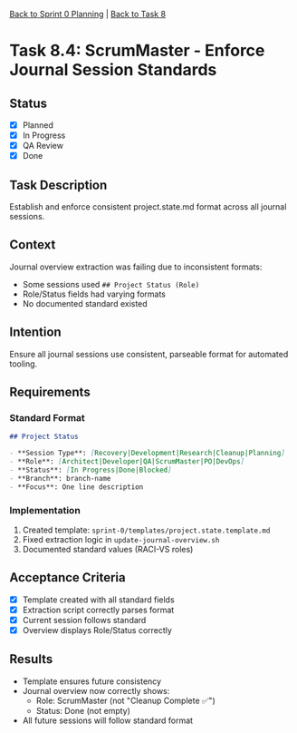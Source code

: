 [Back to Sprint 0 Planning](./planning.md) | [Back to Task 8](./task-8-sprint-structure-enforcement.md)

# Task 8.4: ScrumMaster - Enforce Journal Session Standards

## Status
- [x] Planned
- [x] In Progress
- [x] QA Review
- [x] Done

## Task Description
Establish and enforce consistent project.state.md format across all journal sessions.

## Context
Journal overview extraction was failing due to inconsistent formats:
- Some sessions used `## Project Status (Role)`
- Role/Status fields had varying formats
- No documented standard existed

## Intention
Ensure all journal sessions use consistent, parseable format for automated tooling.

## Requirements

### Standard Format
```markdown
## Project Status

- **Session Type**: [Recovery|Development|Research|Cleanup|Planning]
- **Role**: [Architect|Developer|QA|ScrumMaster|PO|DevOps]
- **Status**: [In Progress|Done|Blocked]
- **Branch**: branch-name
- **Focus**: One line description
```

### Implementation
1. Created template: `sprint-0/templates/project.state.template.md`
2. Fixed extraction logic in `update-journal-overview.sh`
3. Documented standard values (RACI-VS roles)

## Acceptance Criteria
- [x] Template created with all standard fields
- [x] Extraction script correctly parses format
- [x] Current session follows standard
- [x] Overview displays Role/Status correctly

## Results
- Template ensures future consistency
- Journal overview now correctly shows:
  - Role: ScrumMaster (not "Cleanup Complete ✅")
  - Status: Done (not empty)
- All future sessions will follow standard format